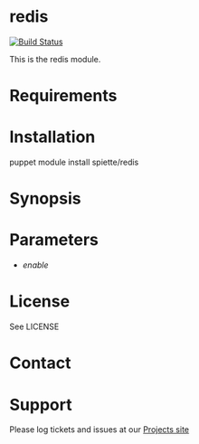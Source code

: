 # redis

[![Build Status](https://travis-ci.org/spiette/puppet-redis.png?branch=master)](https://travis-ci.org/spiette/puppet-redis)

This is the redis module.

# Requirements

# Installation

  puppet module install spiette/redis

# Synopsis

# Parameters

- *enable*

# License

  See LICENSE

# Contact


# Support

Please log tickets and issues at our [Projects site](https://github.com/spiette/redis)
